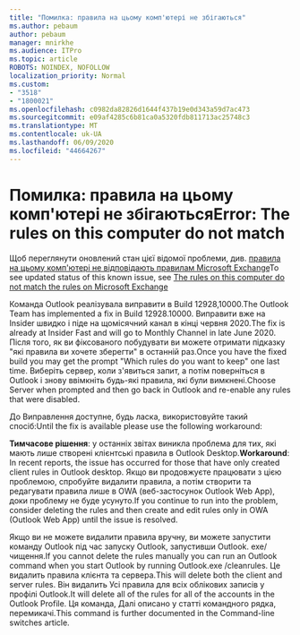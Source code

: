 ```yaml
---
title: "Помилка: правила на цьому комп'ютері не збігаються"
ms.author: pebaum
author: pebaum
manager: mnirkhe
ms.audience: ITPro
ms.topic: article
ROBOTS: NOINDEX, NOFOLLOW
localization_priority: Normal
ms.custom:
- "3518"
- "1800021"
ms.openlocfilehash: c0982da82826d1644f437b19e0d343a59d7ac473
ms.sourcegitcommit: e09af4285c6b81ca0a5320fdb811713ac25748c3
ms.translationtype: MT
ms.contentlocale: uk-UA
ms.lasthandoff: 06/09/2020
ms.locfileid: "44664267"
---
```

# <a name="error-the-rules-on-this-computer-do-not-match"></a><span data-ttu-id="0e8b7-102">Помилка: правила на цьому комп'ютері не збігаються</span><span class="sxs-lookup"><span data-stu-id="0e8b7-102">Error: The rules on this computer do not match</span></span>

<span data-ttu-id="0e8b7-103">Щоб переглянути оновлений стан цієї відомої проблеми, див. [правила на цьому комп'ютері не відповідають правилам Microsoft Exchange](https://support.office.com/article/d032e037-b224-429e-b325-633afde9b5f0)</span><span class="sxs-lookup"><span data-stu-id="0e8b7-103">To see updated status of this known issue, see [The rules on this computer do not match the rules on Microsoft Exchange](https://support.office.com/article/d032e037-b224-429e-b325-633afde9b5f0)</span></span>

<span data-ttu-id="0e8b7-104">Команда Outlook реалізувала виправити в Build 12928,10000.</span><span class="sxs-lookup"><span data-stu-id="0e8b7-104">The Outlook Team has implemented a fix in Build 12928.10000.</span></span> <span data-ttu-id="0e8b7-105">Виправити вже на Insider швидко і піде на щомісячний канал в кінці червня 2020.</span><span class="sxs-lookup"><span data-stu-id="0e8b7-105">The fix is already at Insider Fast and will go to Monthly Channel in late June 2020.</span></span> <span data-ttu-id="0e8b7-106">Після того, як ви фіксованого побудувати ви можете отримати підказку "які правила ви хочете зберегти" в останній раз.</span><span class="sxs-lookup"><span data-stu-id="0e8b7-106">Once you have the fixed build you may get the prompt "Which rules do you want to keep" one last time.</span></span> <span data-ttu-id="0e8b7-107">Виберіть сервер, коли з'явиться запит, а потім поверніться в Outlook і знову ввімкніть будь-які правила, які були вимкнені.</span><span class="sxs-lookup"><span data-stu-id="0e8b7-107">Choose Server when prompted and then go back in Outlook and re-enable any rules that were disabled.</span></span>

<span data-ttu-id="0e8b7-108">До Виправлення доступне, будь ласка, використовуйте такий спосіб:</span><span class="sxs-lookup"><span data-stu-id="0e8b7-108">Until the fix is available please use the following workaround:</span></span>

<span data-ttu-id="0e8b7-109">**Тимчасове рішення**: у останніх звітах виникла проблема для тих, які мають лише створені клієнтські правила в Outlook Desktop.</span><span class="sxs-lookup"><span data-stu-id="0e8b7-109">**Workaround**: In recent reports, the issue has occurred for those that have only created client rules in Outlook desktop.</span></span> <span data-ttu-id="0e8b7-110">Якщо ви продовжуєте працювати з цією проблемою, спробуйте видалити правила, а потім створити та редагувати правила лише в OWA (веб-застосунок Outlook Web App), доки проблему не буде усунуто.</span><span class="sxs-lookup"><span data-stu-id="0e8b7-110">If you continue to run into the problem, consider deleting the rules and then create and edit rules only in OWA (Outlook Web App) until the issue is resolved.</span></span>

<span data-ttu-id="0e8b7-111">Якщо ви не можете видалити правила вручну, ви можете запустити команду Outlook під час запуску Outlook, запустивши Outlook. exe/чищення.</span><span class="sxs-lookup"><span data-stu-id="0e8b7-111">If you cannot delete the rules manually you can run an Outlook command when you start Outlook by running Outlook.exe /cleanrules.</span></span> <span data-ttu-id="0e8b7-112">Це видалить правила клієнта та сервера.</span><span class="sxs-lookup"><span data-stu-id="0e8b7-112">This will delete both the client and server rules.</span></span> <span data-ttu-id="0e8b7-113">Він видалить Усі правила для всіх облікових записів у профілі Outlook.</span><span class="sxs-lookup"><span data-stu-id="0e8b7-113">It will delete all of the rules for all of the accounts in the Outlook Profile.</span></span> <span data-ttu-id="0e8b7-114">Ця команда, Далі описано у статті командного рядка, перемикачі.</span><span class="sxs-lookup"><span data-stu-id="0e8b7-114">This command is further documented in the Command-line switches article.</span></span>

